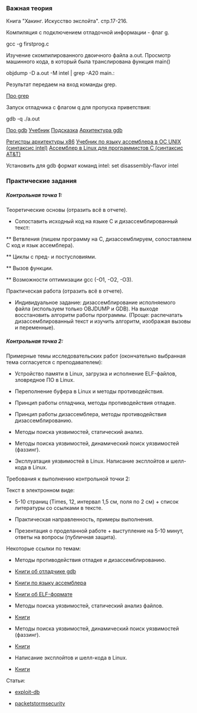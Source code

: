 
### Важная теория

Книга "Хакинг. Искусство экслойта". стр.17-216.


Компиляция с подключением отладочной информации - флаг g.

gcc -g firstprog.c 

Изучение скомпилированного двоичного файла a.out.
Просмотр машинного кода, в который была транслирована функция main()

objdump -D a.out -M intel | grep -A20 main.:

Результат передаем на вход команды grep. 

[Про grep](http://habrahabr.ru/post/229501/)

Запуск отладчика с флагом q для пропуска приветствия:

gdb -q ./a.out

[Про gdb](http://habrahabr.ru/post/181738/)
[Учебник](https://www.opennet.ru/docs/RUS/gdb/gdb_toc.html)
[Подсказка](http://users.ece.utexas.edu/~adnan/gdb-refcard.pdf)
[Архитектура gdb](http://www.aosabook.org/en/gdb.html)

[Регистры архитектуры x86](http://ccfit.nsu.ru/~kireev/lab2/lab2reg.htm)
[Учебник по языку ассемблера в ОС UNIX (синтаксис intel)](http://www.stolyarov.info/books/pdf/nasm_unix.pdf)
[Ассемблер в Linux для программистов C (синтаксис AT&T)](https://ru.wikibooks.org/wiki/%D0%90%D1%81%D1%81%D0%B5%D0%BC%D0%B1%D0%BB%D0%B5%D1%80_%D0%B2_Linux_%D0%B4%D0%BB%D1%8F_%D0%BF%D1%80%D0%BE%D0%B3%D1%80%D0%B0%D0%BC%D0%BC%D0%B8%D1%81%D1%82%D0%BE%D0%B2_C)

Установить для gdb формат команд intel:
set disassembly-flavor intel

### Практические задания

##### Контрольная точка 1:

Теоретические основы (отразить всё в отчете).

* Сопоставить исходный код на языке С и дизассемблированный текст:

** Ветвления (пишем программу на С, дизассемблируем, сопоставляем С код и язык ассемблера). 

** Циклы с пред- и постусловиями.

** Вызов функции. 

** Возможности оптимизации gcc (-O1, -O2, -O3). 

Практическая работа (отразить всё в отчете).

* Индивидуальное задание: дизассемблирование исполняемого файла (используем только OBJDUMP и GDB). На выходе восстановить алгоритм работы программы. (Проще: распечатать дизассемблированный текст и изучить алгоритм, изображая вызовы и переменные).

##### Контрольная точка 2:

Примерные темы исследовательских работ (окончательно выбранная тема согласуется с преподавателем):

- Устройство памяти в Linux, загрузка и исполнение ELF-файлов, зловредное ПО в Linux.

- Переполнение буфера в Linux и методы противодействия.

- Принцип работы отладчика, методы противодействия отладке.

- Принцип работы дизассемблера, методы противодействия дизассемблированию.

- Методы поиска уязвимостей, статический анализ.

- Методы поиска уязвимостей, динамический поиск уязвимостей (фаззинг).

- Эксплуатация уязвимостей в Linux. Написание эксплойтов и шелл-кода в Linux.

Требования к выполнению контрольной точки 2:

Текст в электронном виде:

- 5-10 страниц (Times, 12, интервал 1,5 см, поля по 2 см) + список литературы со ссылками в тексте. 

- Практическая направленность, примеры выполнения. 

- Презентация о проделанной работе + выступление на 5-10 минут, ответы на вопросы (публичная защита).

Некоторые ссылки по темам:

* Методы противодействия отладке и дизассемблированию. 

- [Книги об отладчике gdb](https://goo.gl/R72TPH)

- [Книги по языку ассемблера](https://goo.gl/MKfBGD)

- [Книги об ELF-формате](https://goo.gl/poiuyR)

* Методы поиска уязвимостей, статический анализ файлов.

- [Книги](https://goo.gl/etWwk0)

* Методы поиска уязвимостей, динамический поиск уязвимостей (фаззинг).

- [Книги](https://goo.gl/etWwk0)

* Написание эксплойтов и шелл-кода в Linux.

- [Книги](https://goo.gl/Q5wJv8)

Статьи: 

- [exploit-db](https://www.exploit-db.com/papers/)

- [packetstormsecurity](https://packetstormsecurity.com/files/tags/paper/)